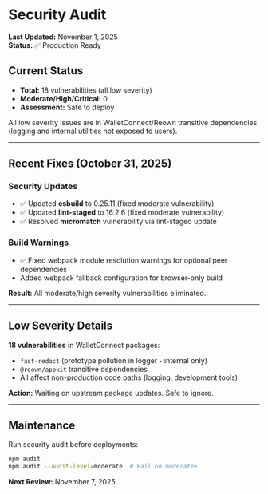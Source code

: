 # Security Audit

**Last Updated:** November 1, 2025  
**Status:** ✅ Production Ready

## Current Status

- **Total:** 18 vulnerabilities (all low severity)
- **Moderate/High/Critical:** 0
- **Assessment:** Safe to deploy

All low severity issues are in WalletConnect/Reown transitive dependencies (logging and internal utilities not exposed to users).

---

## Recent Fixes (October 31, 2025)

### Security Updates

- ✅ Updated **esbuild** to 0.25.11 (fixed moderate vulnerability)
- ✅ Updated **lint-staged** to 16.2.6 (fixed moderate vulnerability)
- ✅ Resolved **micromatch** vulnerability via lint-staged update

### Build Warnings

- ✅ Fixed webpack module resolution warnings for optional peer dependencies
- Added webpack fallback configuration for browser-only build

**Result:** All moderate/high severity vulnerabilities eliminated.

---

## Low Severity Details

**18 vulnerabilities** in WalletConnect packages:

- `fast-redact` (prototype pollution in logger - internal only)
- `@reown/appkit` transitive dependencies
- All affect non-production code paths (logging, development tools)

**Action:** Waiting on upstream package updates. Safe to ignore.

---

## Maintenance

Run security audit before deployments:
```bash
npm audit
npm audit --audit-level=moderate  # Fail on moderate+
```

**Next Review:** November 7, 2025
